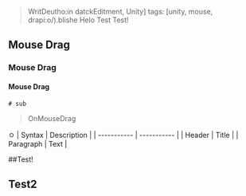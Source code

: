


> WritDeutho:in
datckEditment, Unity]
tags: [unity, mouse, drapi:o/).blishe
Helo Test Test!

## Mouse Drag #
### Mouse Drag
#### Mouse Drag

    # sub

> OnMouseDrag

ㅇ
| Syntax      | Description |
| ----------- | ----------- |
| Header      | Title       |
| Paragraph   | Text        |

##Test!

## Test2
<!--stackedit_data:
eyJoaXN0b3J5IjpbLTMzNjAyODA3LC0xMDU5MDQ0NTExLDk1OT
k2NDA2NSwyMDUwODY3NjUyLC0yMDI3NTc0MTMzXX0=
-->